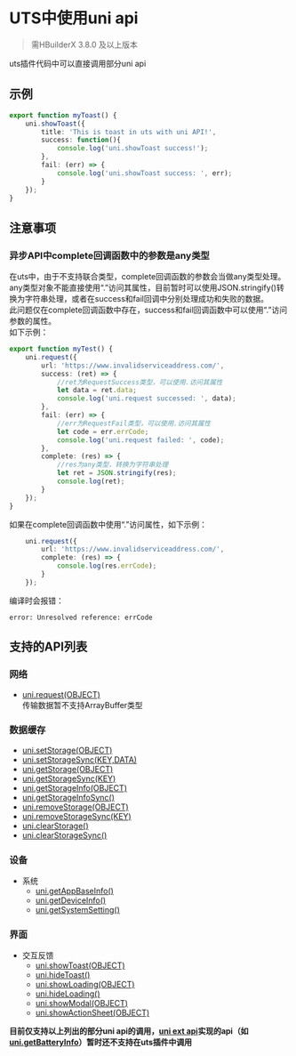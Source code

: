 # UTS中使用uni api  
> 需HBuilderX 3.8.0 及以上版本  

uts插件代码中可以直接调用部分uni api

## 示例  
```ts
export function myToast() {
	uni.showToast({
		title: 'This is toast in uts with uni API!',
		success: function(){
			console.log('uni.showToast success!');
		},
		fail: (err) => {
			console.log('uni.showToast success: ', err);
		}
	});
}
```


## 注意事项  
### 异步API中complete回调函数中的参数是any类型  
在uts中，由于不支持联合类型，complete回调函数的参数会当做any类型处理。  
any类型对象不能直接使用“.”访问其属性，目前暂时可以使用JSON.stringify()转换为字符串处理，或者在success和fail回调中分别处理成功和失败的数据。  
此问题仅在complete回调函数中存在，success和fail回调函数中可以使用“.”访问参数的属性。  
如下示例：
```ts
export function myTest() {
	uni.request({
		url: 'https://www.invalidserviceaddress.com/',
		success: (ret) => {
			//ret为RequestSuccess类型，可以使用.访问其属性  
			let data = ret.data;
			console.log('uni.request successed: ', data);
		},
		fail: (err) => {
			//err为RequestFail类型，可以使用.访问其属性  
			let code = err.errCode;
			console.log('uni.request failed: ', code);
		},
		complete: (res) => {
			//res为any类型，转换为字符串处理
			let ret = JSON.stringify(res);
			console.log(ret);
		}
	});
}
```

如果在complete回调函数中使用“.”访问属性，如下示例：  
```ts
	uni.request({
		url: 'https://www.invalidserviceaddress.com/',
		complete: (res) => {
			console.log(res.errCode);
		}
	});

```
编译时会报错：  
```
error: Unresolved reference: errCode‌
```



## 支持的API列表  
### 网络  
- [uni.request(OBJECT)](https://uniapp.dcloud.net.cn/api/request/request.html#request)  
	传输数据暂不支持ArrayBuffer类型  

### 数据缓存  
- [uni.setStorage(OBJECT)](https://uniapp.dcloud.net.cn/api/storage/storage.html#setstorage)  
- [uni.setStorageSync(KEY,DATA)](https://uniapp.dcloud.net.cn/api/storage/storage.html#setstoragesync)  
- [uni.getStorage(OBJECT)](https://uniapp.dcloud.net.cn/api/storage/storage.html#getstorage)  
- [uni.getStorageSync(KEY)](https://uniapp.dcloud.net.cn/api/storage/storage.html#getstoragesync)  
- [uni.getStorageInfo(OBJECT)](https://uniapp.dcloud.net.cn/api/storage/storage.html#getstorageinfo)  
- [uni.getStorageInfoSync()](https://uniapp.dcloud.net.cn/api/storage/storage.html#getstorageinfosync)  
- [uni.removeStorage(OBJECT)](https://uniapp.dcloud.net.cn/api/storage/storage.html#removestorage)  
- [uni.removeStorageSync(KEY)](https://uniapp.dcloud.net.cn/api/storage/storage.html#removestoragesync)  
- [uni.clearStorage()](https://uniapp.dcloud.net.cn/api/storage/storage.html#clearstorage)
- [uni.clearStorageSync()](https://uniapp.dcloud.net.cn/api/storage/storage.html#clearstoragesync)  

### 设备  
- 系统  
	+ [uni.getAppBaseInfo()](https://uniapp.dcloud.net.cn/api/system/getAppBaseInfo.html)  
	+ [uni.getDeviceInfo()](https://uniapp.dcloud.net.cn/api/system/getDeviceInfo.html)  
	+ [uni.getSystemSetting()](https://uniapp.dcloud.net.cn/api/system/getsystemsetting.html)

### 界面  
- 交互反馈  
	+ [uni.showToast(OBJECT)](https://uniapp.dcloud.net.cn/api/ui/prompt.html#showtoast)  
	+ [uni.hideToast()](https://uniapp.dcloud.net.cn/api/ui/prompt.html#hidetoast)  
	+ [uni.showLoading(OBJECT)](https://uniapp.dcloud.net.cn/api/ui/prompt.html#showloading)  
	+ [uni.hideLoading()](https://uniapp.dcloud.net.cn/api/ui/prompt.html#hideloading)  
	+ [uni.showModal(OBJECT)](https://uniapp.dcloud.net.cn/api/ui/prompt.html#showmodal)  
	+ [uni.showActionSheet(OBJECT)](https://uniapp.dcloud.net.cn/api/ui/prompt.html#showactionsheet)  

**目前仅支持以上列出的部分uni api的调用，[uni ext api](https://uniapp.dcloud.net.cn/api/extapi.html)实现的api（如[uni.getBatteryInfo](https://ext.dcloud.net.cn/plugin?id=9295)）暂时还不支持在uts插件中调用**  
